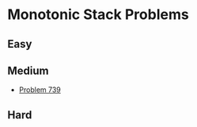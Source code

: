 # Monotonic Stack Problems

## Easy

## Medium
- [Problem 739](../problems/739_daily_temperatures/README.md)

## Hard

